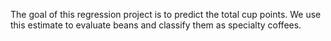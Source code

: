 The goal of this regression project is to predict the total cup points. We use this estimate to evaluate beans and classify them as specialty coffees.
